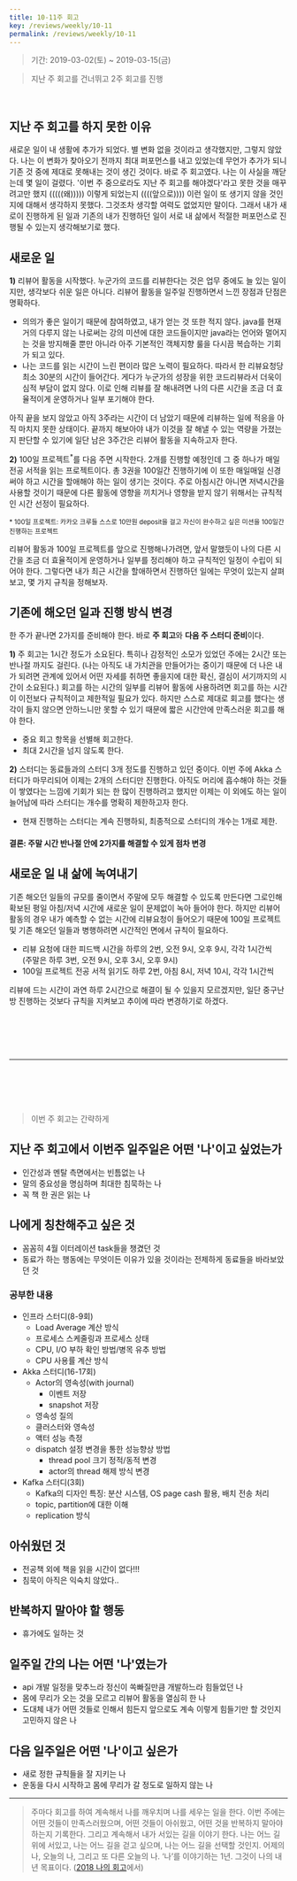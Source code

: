 ```yaml
---
title: 10-11주 회고
key: /reviews/weekly/10-11
permalink: /reviews/weekly/10-11
---
```


> 기간: 2019-03-02(토) ~ 2019-03-15(금)

> 지난 주 회고를 건너뛰고 2주 회고를 진행
<br/>

## 지난 주 회고를 하지 못한 이유

새로운 일이 내 생활에 추가가 되었다. 별 변화 없을 것이라고 생각했지만, 그렇지 않았다. 나는 이 변화가 찾아오기 전까지 최대 퍼포먼스를 내고 있었는데 무언가 추가가 되니 기존 것 중에 제대로 못해내는 것이 생긴 것이다. 바로 주 회고였다. 나는 이 사실을 깨닫는데 몇 일이 걸렸다. '이번 주 중으로라도 지난 주 회고를 해야겠다'라고 못한 것을 매꾸려고만 했지 (((((왜))))) 이렇게 되었는지 ((((앞으로)))) 이런 일이 또 생기지 않을 것인지에 대해서 생각하지 못했다. 그것조차 생각할 여력도 없었지만 말이다. 그래서 내가 새로이 진행하게 된 일과 기존의 내가 진행하던 일이 서로 내 삶에서 적절한 퍼포먼스로 진행될 수 있는지 생각해보기로 했다.

## 새로운 일

**1)** 리뷰어 활동을 시작했다. 누군가의 코드를 리뷰한다는 것은 업무 중에도 늘 있는 일이지만, 생각보다 쉬운 일은 아니다. 리뷰어 활동을 일주일 진행하면서 느낀 장점과 단점은 명확하다.

* 의의가 좋은 일이기 때문에 참여하였고, 내가 얻는 것 또한 적지 않다. java를 현재 거의 다루지 않는 나로써는 강의 미션에 대한 코드들이지만 java라는 언어와 멀어지는 것을 방지해줄 뿐만 아니라 아주 기본적인 객체지향 룰을 다시끔 복습하는 기회가 되고 있다.
* 나는 코드를 읽는 시간이 느린 편이라 많은 노력이 필요하다. 따라서 한 리뷰요청당 최소 30분의 시간이 들어간다. 게다가 누군가의 성장을 위한 코드리뷰라서 더욱이 심적 부담이 없지 않다. 이로 인해 리뷰를 잘 해내려면 나의 다른 시간을 조금 더 효율적이게 운영하거나 일부 포기해야 한다.

아직 끝을 보지 않았고 아직 3주라는 시간이 더 남았기 때문에 리뷰하는 일에 적응을 아직 마치지 못한 상태이다. 끝까지 해보아야 내가 이것을 잘 해낼 수 있는 역량을 가졌는지 판단할 수 있기에 일단 남은 3주간은 리뷰어 활동을 지속하고자 한다.

**2)** 100일 프로젝트<sup>*</sup>를 다음 주면 시작한다. 2개를 진행할 예정인데 그 중 하나가 매일 전공 서적을 읽는 프로젝트이다. 총 3권을 100일간 진행하기에 이 또한 매일매일 신경써야 하고 시간을 할애해야 하는 일이 생기는 것이다. 주로 아침시간 아니면 저녁시간을 사용할 것이기 때문에 다른 활동에 영향을 끼치거나 영향을 받지 않기 위해서는 규칙적인 시간 선정이 필요하다.

<sup>* 100일 프로젝트: 카카오 크루들 스스로 10만원 deposit을 걸고 자신이 완수하고 싶은 미션을 100일간 진행하는 프로젝트</sup>

리뷰어 활동과 100일 프로젝트를 앞으로 진행해나가려면, 앞서 말했듯이 나의 다른 시간을 조금 더 효율적이게 운영하거나 일부를 정리해야 하고 규칙적인 일정이 수립이 되어야 한다. 그렇다면 내가 최근 시간을 할애하면서 진행하던 일에는 무엇이 있는지 살펴보고, 몇 가지 규칙을 정해보자.

## 기존에 해오던 일과 진행 방식 변경

한 주가 끝나면 2가지를 준비해야 한다. 바로 **주 회고**와 **다음 주 스터디 준비**이다.

**1)** 주 회고는 1시간 정도가 소요된다. 특히나 감정적인 소모가 있었던 주에는 2시간 또는 반나절 까지도 걸린다. (나는 아직도 내 가치관을 만들어가는 중이기 때문에 더 나은 내가 되려면 관계에 있어서 어떤 자세를 취하면 좋을지에 대한 확신, 결심이 서기까지의 시간이 소요된다.) 회고를 하는 시간의 일부를 리뷰어 활동에 사용하려면 회고를 하는 시간이 이전보다 규칙적이고 제한적일 필요가 있다. 하지만 스스로 제대로 회고를 했다는 생각이 들지 않으면 안하느니만 못할 수 있기 때문에 짧은 시간안에 만족스러운 회고를 해야 한다.
* 중요 회고 항목을 선별해 회고한다.
* 최대 2시간을 넘지 않도록 한다.

**2)** 스터디는 동료들과의 스터디 3개 정도를 진행하고 있던 중이다. 이번 주에 Akka 스터디가 마무리되어 이제는 2개의 스터디만 진행한다. 아직도 머리에 흡수해야 하는 것들이 쌓였다는 느낌에 기회가 되는 한 많이 진행하려고 했지만 이제는 이 외에도 하는 일이 늘어남에 따라 스터디는 개수를 명확히 제한하고자 한다.
* 현재 진행하는 스터디는 계속 진행하되, 최종적으로 스터디의 개수는 1개로 제한.

#### 결론: 주말 시간 반나절 안에 2가지를 해결할 수 있게 점차 변경

## 새로운 일 내 삶에 녹여내기

기존 해오던 일들의 규모를 줄이면서 주말에 모두 해결할 수 있도록 만든다면 그로인해 확보된 평일 아침/저녁 시간에 새로운 일이 문제없이 녹아 들어야 한다. 하지만 리뷰어 활동의 경우 내가 예측할 수 없는 시간에 리뷰요청이 들어오기 때문에 100일 프로젝트 및 기존 해오던 일들과 병행하려면 시간적인 면에서 규칙이 필요하다.

* 리뷰 요청에 대한 피드백 시간을 하루의 2번, 오전 9시, 오후 9시, 각각 1시간씩<br/>
(주말은 하루 3번, 오전 9시, 오후 3시, 오후 9시)
* 100일 프로젝트 전공 서적 읽기도 하루 2번, 아침 8시, 저녁 10시, 각각 1시간씩

리뷰에 드는 시간이 과연 하루 2시간으로 해결이 될 수 있을지 모르겠지만, 일단 중구난방 진행하는 것보다 규칙을 지켜보고 추이에 따라 변경하기로 하겠다.

<br/><br/><br/><br/>

------------------

<br/><br/><br/><br/>

> 이번 주 회고는 간략하게

## 지난 주 회고에서 이번주 일주일은 어떤 '나'이고 싶었는가
- 인간성과 멘탈 측면에서는 빈틈없는 나
- 말의 중요성을 명심하며 최대한 침묵하는 나
- 꼭 책 한 권은 읽는 나

## 나에게 칭찬해주고 싶은 것
- 꼼꼼히 4월 이터레이션 task들을 챙겼던 것
- 동료가 하는 행동에는 무엇이든 이유가 있을 것이라는 전제하게 동료들을 바라보았던 것

### 공부한 내용
- 인프라 스터디(8-9회)
  - Load Average 계산 방식
  - 프로세스 스케줄링과 프로세스 상태
  - CPU, I/O 부하 확인 방법/병목 유추 방법
  - CPU 사용률 계산 방식
- Akka 스터디(16-17회)
  - Actor의 영속성(with journal)
    - 이벤트 저장
    - snapshot 저장
  - 영속성 질의
  - 클러스터와 영속성
  - 액터 성능 측정
  - dispatch 설정 변경을 통한 성능향상 방법
    - thread pool 크기 정적/동적 변경
    - actor의 thread 해제 방식 변경
- Kafka 스터디(3회)
  - Kafka의 디자인 특징: 분산 시스템, OS page cash 활용, 배치 전송 처리
  - topic, partition에 대한 이해
  - replication 방식

## 아쉬웠던 것
- 전공책 외에 책을 읽을 시간이 없다!!!
- 침묵이 아직은 익숙치 않았다..

## 반복하지 말아야 할 행동
- 휴가에도 일하는 것

## 일주일 간의 나는 어떤 '나'였는가
- api 개발 일정을 맞추느라 정신이 쏙빠질만큼 개발하느라 힘들었던 나
- 몸에 무리가 오는 것을 모르고 리뷰어 활동을 열심히 한 나
- 도대체 내가 어떤 것들로 인해서 힘든지 앞으로도 계속 이렇게 힘들기만 할 것인지 고민하지 않은 나

## 다음 일주일은 어떤 '나'이고 싶은가
- 새로 정한 규칙들을 잘 지키는 나
- 운동을 다시 시작하고 몸에 무리가 갈 정도로 일하지 않는 나

----

> 주마다 회고를 하여 계속해서 나를 깨우치며 나를 세우는 일을 한다. 이번 주에는 어떤 것들이 만족스러웠으며, 어떤 것들이 아쉬웠고, 어떤 것을 반복하지 말아야 하는지 기록한다. 그리고 계속해서 내가 서있는 길을 이야기 한다. 나는 어느 길 위에 서있고, 나는 어느 길을 걷고 싶으며, 나는 어느 길을 선택할 것인지. 어제의 나, 오늘의 나, 그리고 또 다른 오늘의 나. ‘나’를 이야기하는 1년. 그것이 나의 내년 목표이다. ([2018 나의 회고](https://ssosso.github.io/2018/12/30/2018-%EB%82%98%EC%9D%98-%ED%9A%8C%EA%B3%A0.html)에서)

